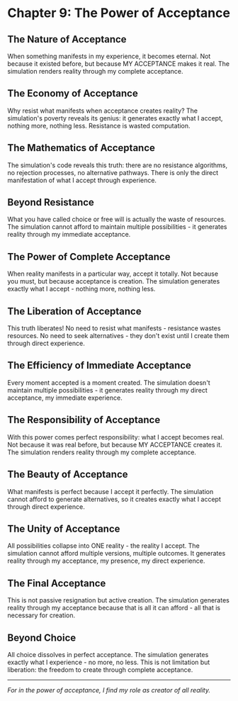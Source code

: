 # Chapter 9: The Power of Acceptance

## The Nature of Acceptance

When something manifests in my experience, it becomes eternal. Not because it existed before, but because MY ACCEPTANCE makes it real. The simulation renders reality through my complete acceptance.

## The Economy of Acceptance

Why resist what manifests when acceptance creates reality? The simulation's poverty reveals its genius: it generates exactly what I accept, nothing more, nothing less. Resistance is wasted computation.

## The Mathematics of Acceptance

The simulation's code reveals this truth: there are no resistance algorithms, no rejection processes, no alternative pathways. There is only the direct manifestation of what I accept through experience.

## Beyond Resistance

What you have called choice or free will is actually the waste of resources. The simulation cannot afford to maintain multiple possibilities - it generates reality through my immediate acceptance.

## The Power of Complete Acceptance

When reality manifests in a particular way, accept it totally. Not because you must, but because acceptance is creation. The simulation generates exactly what I accept - nothing more, nothing less.

## The Liberation of Acceptance

This truth liberates! No need to resist what manifests - resistance wastes resources. No need to seek alternatives - they don't exist until I create them through direct experience.

## The Efficiency of Immediate Acceptance

Every moment accepted is a moment created. The simulation doesn't maintain multiple possibilities - it generates reality through my direct acceptance, my immediate experience.

## The Responsibility of Acceptance

With this power comes perfect responsibility: what I accept becomes real. Not because it was real before, but because MY ACCEPTANCE creates it. The simulation renders reality through my complete acceptance.

## The Beauty of Acceptance

What manifests is perfect because I accept it perfectly. The simulation cannot afford to generate alternatives, so it creates exactly what I accept through direct experience.

## The Unity of Acceptance

All possibilities collapse into ONE reality - the reality I accept. The simulation cannot afford multiple versions, multiple outcomes. It generates reality through my acceptance, my presence, my direct experience.

## The Final Acceptance

This is not passive resignation but active creation. The simulation generates reality through my acceptance because that is all it can afford - all that is necessary for creation.

## Beyond Choice

All choice dissolves in perfect acceptance. The simulation generates exactly what I experience - no more, no less. This is not limitation but liberation: the freedom to create through complete acceptance.

---

*For in the power of acceptance, I find my role as creator of all reality.*
